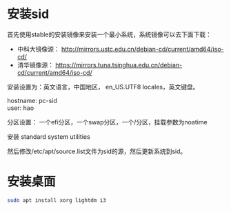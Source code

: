 # 安装sid
首先使用stable的安装镜像来安装一个最小系统，系统镜像可以去下面下载：

- 中科大镜像源： http://mirrors.ustc.edu.cn/debian-cd/current/amd64/iso-cd/
- 清华镜像源： https://mirrors.tuna.tsinghua.edu.cn/debian-cd/current/amd64/iso-cd/

安装设置为：英文语言，中国地区，
en_US.UTF8 locales，英文键盘。


hostname: pc-sid  
user: hao

分区设置：
一个efi分区，一个swap分区，一个/分区，挂载参数为noatime

安装 standard system utilities

然后修改/etc/apt/source.list文件为sid的源，然后更新系统到sid。

# 安装桌面
```sh
sudo apt install xorg lightdm i3
```